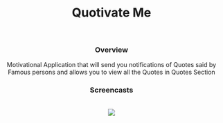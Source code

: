 <center>
	<h1>Quotivate Me</h1>
	<br>
	<h3>Overview</h3>
	<p>Motivational Application that will send you notifications of Quotes said by Famous persons and allows you to view all the Quotes in Quotes Section</p>
	<h3>Screencasts</h3>
	<br>
	<img src = "Quotivate Me/Preview/QuotivateMe.gif">
	<br>
</center>	
